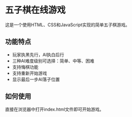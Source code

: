 # 五子棋在线游戏

这是一个使用HTML、CSS和JavaScript实现的简单五子棋游戏。

## 功能特点

- 玩家执黑先行，AI执白后行
- 三种AI难度级别可选择：简单、中等、困难
- 支持悔棋功能
- 支持重新开始游戏
- 显示最后一步AI落子位置

## 如何使用

直接在浏览器中打开index.html文件即可开始游戏。
